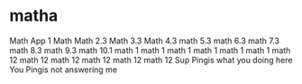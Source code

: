 # matha
Math App 1
Math
Math 2.3
Math 3.3
Math 4.3
math 5.3
math 6.3
math 7.3
math 8.3
math 9.3
math 10.1
math 1
math 1
math 1
math 1
math 1
math 1
math 12
math 12
math 12
math 12
math 12
math 12
Sup Pingis what you doing here
You Pingis not answering me 
